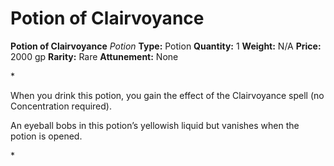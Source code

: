 # Potion of Clairvoyance

**Potion of Clairvoyance**
_Potion_
**Type:** Potion
**Quantity:** 1
**Weight:** N/A
**Price:** 2000 gp
**Rarity:** Rare
**Attunement:** None

*<p>When you drink this potion, you gain the effect of the Clairvoyance spell (no Concentration required).

An eyeball bobs in this potion’s yellowish liquid but vanishes when the potion is opened.</p>*